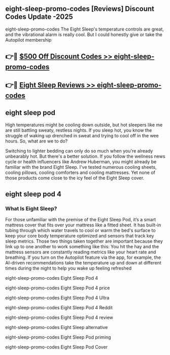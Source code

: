 ## eight-sleep-promo-codes [Reviews​] Discount Codes Update -2025

eight-sleep-promo-codes The Eight Sleep's temperature controls are great, and the vibrational alarm is really cool. But I could honestly give or take the Autopilot membership

## 👉🔴 [$500 Off Discount Codes >> eight-sleep-promo-codes](http://download.freeplayer.one?title=eight-sleep-promo-codes&ref=18-ES)

## 👉🔴 [Eight Sleep Reviews >> eight-sleep-promo-codes](http://download.freeplayer.one?title=eight-sleep-promo-codes&ref=18-ES)

## eight sleep pod

High temperatures might be cooling down outside, but hot sleepers like me are still battling sweaty, restless nights. If you sleep hot, you know the struggle of waking up drenched in sweat and trying to cool off in the wee hours. So, what are we to do?

Switching to lighter bedding can only do so much when you're already unbearably hot. But there's a better solution. If you follow the wellness news cycle or health influencers like Andrew Huberman, you might already be familiar with the brand Eight Sleep. I've tested numerous cooling sheets, cooling pillows, cooling comforters and cooling mattresses. Yet none of those products come close to the icy feel of the Eight Sleep cover.

## eight sleep pod 4

### What Is Eight Sleep?

For those unfamiliar with the premise of the Eight Sleep Pod, it’s a smart mattress cover that fits over your mattress like a fitted sheet. It has built-in tubing through which water travels to cool or warm the bed's surface to keep your core body temperature optimized and sensors that track key sleep metrics. Those two things taken together are important because they link up to one another to work something like this: You hit the hay and the mattress sensors are constantly reading metrics like your heart rate and breathing. If you turn on the Autopilot feature via the app, for example, the AI-driven recommendations take the temperature up and down at different times during the night to help you wake up feeling refreshed

eight-sleep-promo-codes Eight Sleep Pod 4

eight-sleep-promo-codes Eight Sleep Pod 4 price

eight-sleep-promo-codes Eight Sleep Pod 4 Ultra

eight-sleep-promo-codes Eight Sleep Pod 4 Reddit

eight-sleep-promo-codes Eight Sleep Pod 4 review

eight-sleep-promo-codes Eight Sleep alternative

eight-sleep-promo-codes Eight Sleep Pod priming

eight-sleep-promo-codes Eight Sleep Pod Cover